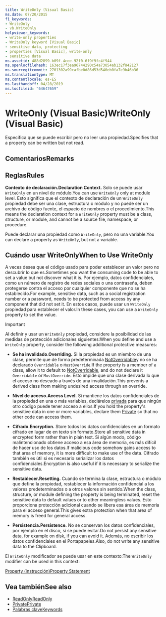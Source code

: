 ```yaml
---
title: WriteOnly (Visual Basic)
ms.date: 07/20/2015
f1_keywords:
- WriteOnly
- vb.WriteOnly
helpviewer_keywords:
- write-only properties
- WriteOnly keyword [Visual Basic]
- sensitive data, protecting
- properties [Visual Basic], write-only
- sensitive data
ms.assetid: 488d2899-b09f-4cee-92f0-6f9f9fc4f944
ms.openlocfilehash: 163ec17f3ea96744290c54a73054ab132f842127
ms.sourcegitcommit: 2701302a99cafbe0d86d53d540eb0fa7e9b46b36
ms.translationtype: MT
ms.contentlocale: es-ES
ms.lasthandoff: 04/28/2019
ms.locfileid: "64647659"
---
```

# <a name="writeonly-visual-basic"></a><span data-ttu-id="af8b6-102">WriteOnly (Visual Basic)</span><span class="sxs-lookup"><span data-stu-id="af8b6-102">WriteOnly (Visual Basic)</span></span>
<span data-ttu-id="af8b6-103">Especifica que se puede escribir pero no leer una propiedad.</span><span class="sxs-lookup"><span data-stu-id="af8b6-103">Specifies that a property can be written but not read.</span></span>  
  
## <a name="remarks"></a><span data-ttu-id="af8b6-104">Comentarios</span><span class="sxs-lookup"><span data-stu-id="af8b6-104">Remarks</span></span>  
  
## <a name="rules"></a><span data-ttu-id="af8b6-105">Reglas</span><span class="sxs-lookup"><span data-stu-id="af8b6-105">Rules</span></span>  
 <span data-ttu-id="af8b6-106">**Contexto de declaración.**</span><span class="sxs-lookup"><span data-stu-id="af8b6-106">**Declaration Context.**</span></span> <span data-ttu-id="af8b6-107">Solo se puede usar `WriteOnly` en un nivel de módulo.</span><span class="sxs-lookup"><span data-stu-id="af8b6-107">You can use `WriteOnly` only at module level.</span></span> <span data-ttu-id="af8b6-108">Esto significa que el contexto de declaración de un `WriteOnly` propiedad debe ser una clase, estructura o módulo y no puede ser un archivo de código fuente, el espacio de nombres o el procedimiento.</span><span class="sxs-lookup"><span data-stu-id="af8b6-108">This means the declaration context for a `WriteOnly` property must be a class, structure, or module, and cannot be a source file, namespace, or procedure.</span></span>  
  
 <span data-ttu-id="af8b6-109">Puede declarar una propiedad como `WriteOnly`, pero no una variable.</span><span class="sxs-lookup"><span data-stu-id="af8b6-109">You can declare a property as `WriteOnly`, but not a variable.</span></span>  
  
## <a name="when-to-use-writeonly"></a><span data-ttu-id="af8b6-110">Cuándo usar WriteOnly</span><span class="sxs-lookup"><span data-stu-id="af8b6-110">When to Use WriteOnly</span></span>  
 <span data-ttu-id="af8b6-111">A veces desea que el código usado para poder establecer un valor pero no descubrir lo que es.</span><span class="sxs-lookup"><span data-stu-id="af8b6-111">Sometimes you want the consuming code to be able to set a value but not discover what it is.</span></span> <span data-ttu-id="af8b6-112">Por ejemplo, datos confidenciales, como un número de registro de redes sociales o una contraseña, deben protegerse contra el acceso por cualquier componente que no se ha establecido.</span><span class="sxs-lookup"><span data-stu-id="af8b6-112">For example, sensitive data, such as a social registration number or a password, needs to be protected from access by any component that did not set it.</span></span> <span data-ttu-id="af8b6-113">En estos casos, puede usar un `WriteOnly` propiedad para establecer el valor.</span><span class="sxs-lookup"><span data-stu-id="af8b6-113">In these cases, you can use a `WriteOnly` property to set the value.</span></span>  
  
> [!IMPORTANT]
>  <span data-ttu-id="af8b6-114">Al definir y usar un `WriteOnly` propiedad, considere la posibilidad de las medidas de protección adicionales siguientes:</span><span class="sxs-lookup"><span data-stu-id="af8b6-114">When you define and use a `WriteOnly` property, consider the following additional protective measures:</span></span>  
  
- <span data-ttu-id="af8b6-115">**Se ha invalidado.**</span><span class="sxs-lookup"><span data-stu-id="af8b6-115">**Overriding.**</span></span> <span data-ttu-id="af8b6-116">Si la propiedad es un miembro de una clase, permite que de forma predeterminada [NotOverridable](../../../visual-basic/language-reference/modifiers/notoverridable.md)y no se ha declarado `Overridable` o `MustOverride`.</span><span class="sxs-lookup"><span data-stu-id="af8b6-116">If the property is a member of a class, allow it to default to [NotOverridable](../../../visual-basic/language-reference/modifiers/notoverridable.md), and do not declare it `Overridable` or `MustOverride`.</span></span> <span data-ttu-id="af8b6-117">Esto impide que una clase derivada lo que el acceso no deseado a través de una invalidación.</span><span class="sxs-lookup"><span data-stu-id="af8b6-117">This prevents a derived class from making undesired access through an override.</span></span>  
  
- <span data-ttu-id="af8b6-118">**Nivel de acceso.**</span><span class="sxs-lookup"><span data-stu-id="af8b6-118">**Access Level.**</span></span> <span data-ttu-id="af8b6-119">Si mantiene los datos confidenciales de la propiedad en una o más variables, declárelos [privada](../../../visual-basic/language-reference/modifiers/private.md) para que ningún otro código puede tener acceso a ellos.</span><span class="sxs-lookup"><span data-stu-id="af8b6-119">If you hold the property's sensitive data in one or more variables, declare them [Private](../../../visual-basic/language-reference/modifiers/private.md) so that no other code can access them.</span></span>  
  
- <span data-ttu-id="af8b6-120">**Cifrado.**</span><span class="sxs-lookup"><span data-stu-id="af8b6-120">**Encryption.**</span></span> <span data-ttu-id="af8b6-121">Store todos los datos confidenciales en un formato cifrado en lugar de en texto sin formato.</span><span class="sxs-lookup"><span data-stu-id="af8b6-121">Store all sensitive data in encrypted form rather than in plain text.</span></span> <span data-ttu-id="af8b6-122">Si algún modo, código malintencionado obtiene acceso a esa área de memoria, es más difícil de hacer uso de los datos.</span><span class="sxs-lookup"><span data-stu-id="af8b6-122">If malicious code somehow gains access to that area of memory, it is more difficult to make use of the data.</span></span> <span data-ttu-id="af8b6-123">Cifrado también es útil si es necesario serializar los datos confidenciales.</span><span class="sxs-lookup"><span data-stu-id="af8b6-123">Encryption is also useful if it is necessary to serialize the sensitive data.</span></span>  
  
- <span data-ttu-id="af8b6-124">**Restablecer.**</span><span class="sxs-lookup"><span data-stu-id="af8b6-124">**Resetting.**</span></span> <span data-ttu-id="af8b6-125">Cuando se termina la clase, estructura o módulo que define la propiedad, restablecer la información confidencial a los valores predeterminados o a otros valores sin sentido.</span><span class="sxs-lookup"><span data-stu-id="af8b6-125">When the class, structure, or module defining the property is being terminated, reset the sensitive data to default values or to other meaningless values.</span></span> <span data-ttu-id="af8b6-126">Esto proporciona protección adicional cuando se libera esa área de memoria para el acceso general.</span><span class="sxs-lookup"><span data-stu-id="af8b6-126">This gives extra protection when that area of memory is freed for general access.</span></span>  
  
- <span data-ttu-id="af8b6-127">**Persistencia.**</span><span class="sxs-lookup"><span data-stu-id="af8b6-127">**Persistence.**</span></span> <span data-ttu-id="af8b6-128">No se conservan los datos confidenciales, por ejemplo en el disco, si se puede evitar.</span><span class="sxs-lookup"><span data-stu-id="af8b6-128">Do not persist any sensitive data, for example on disk, if you can avoid it.</span></span> <span data-ttu-id="af8b6-129">Además, no escribir los datos confidenciales en el Portapapeles.</span><span class="sxs-lookup"><span data-stu-id="af8b6-129">Also, do not write any sensitive data to the Clipboard.</span></span>  
  
 <span data-ttu-id="af8b6-130">El `WriteOnly` modificador se puede usar en este contexto:</span><span class="sxs-lookup"><span data-stu-id="af8b6-130">The `WriteOnly` modifier can be used in this context:</span></span>  
  
 [<span data-ttu-id="af8b6-131">Property (instrucción)</span><span class="sxs-lookup"><span data-stu-id="af8b6-131">Property Statement</span></span>](../../../visual-basic/language-reference/statements/property-statement.md)  
  
## <a name="see-also"></a><span data-ttu-id="af8b6-132">Vea también</span><span class="sxs-lookup"><span data-stu-id="af8b6-132">See also</span></span>

- [<span data-ttu-id="af8b6-133">ReadOnly</span><span class="sxs-lookup"><span data-stu-id="af8b6-133">ReadOnly</span></span>](../../../visual-basic/language-reference/modifiers/readonly.md)
- [<span data-ttu-id="af8b6-134">Private</span><span class="sxs-lookup"><span data-stu-id="af8b6-134">Private</span></span>](../../../visual-basic/language-reference/modifiers/private.md)
- [<span data-ttu-id="af8b6-135">Palabras clave</span><span class="sxs-lookup"><span data-stu-id="af8b6-135">Keywords</span></span>](../../../visual-basic/language-reference/keywords/index.md)
